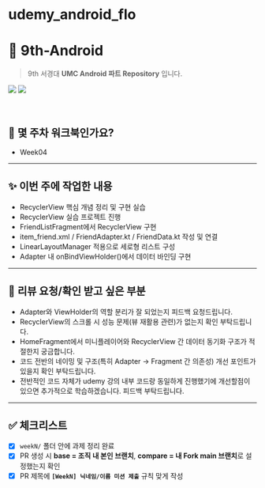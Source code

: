 # udemy_android_flo

# 🤖 9th-Android
> 9th 서경대 **UMC Android 파트 Repository** 입니다.  

<p>
  <img src="https://img.shields.io/badge/UMC-9th-6A5ACD?style=for-the-badge&logo=github&logoColor=white" />
  <img src="https://img.shields.io/badge/Repository-Android%20Part-3DDC84?style=for-the-badge" />
</p>

<br>
  
## 📌 몇 주차 워크북인가요?
- Week04

---

## ✨ 이번 주에 작업한 내용
- RecyclerView 핵심 개념 정리 및 구현 실습
- RecyclerView 실습 프로젝트 진행
- FriendListFragment에서 RecyclerView 구현
- item_friend.xml / FriendAdapter.kt / FriendData.kt 작성 및 연결
- LinearLayoutManager 적용으로 세로형 리스트 구성
- Adapter 내 onBindViewHolder()에서 데이터 바인딩 구현

---

## 🙋 리뷰 요청/확인 받고 싶은 부분
- Adapter와 ViewHolder의 역할 분리가 잘 되었는지 피드백 요청드립니다.
- RecyclerView의 스크롤 시 성능 문제(뷰 재활용 관련)가 없는지 확인 부탁드립니다.
- HomeFragment에서 미니플레이어와 RecyclerView 간 데이터 동기화 구조가 적절한지 궁금합니다.
- 코드 전반의 네이밍 및 구조(특히 Adapter → Fragment 간 의존성) 개선 포인트가 있을지 확인 부탁드립니다.
- 전반적인 코드 자체가 udemy 강의 내부 코드랑 동일하게 진행했기에 개선할점이 있으면 추가적으로 학습하겠습니다. 피드백 부탁드립니다.

---

## ✅ 체크리스트
- [x] `weekN/` 폴더 안에 과제 정리 완료
- [x]  PR 생성 시 **base = 조직 내 본인 브랜치**, **compare = 내 Fork main 브랜치**로 설정했는지 확인
- [x]  PR 제목에 **`[WeekN] 닉네임/이름 미션 제출`** 규칙 맞게 작성
